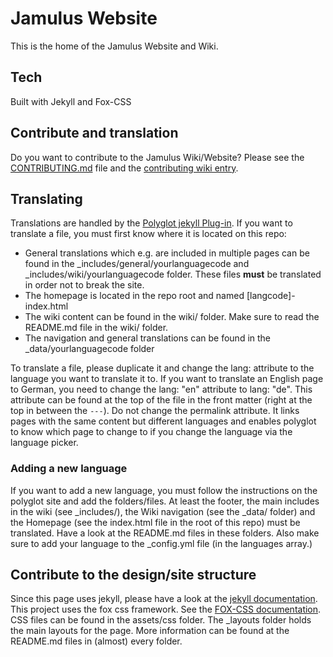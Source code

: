# Jamulus Website

This is the home of the Jamulus Website and Wiki.

## Tech

Built with Jekyll and Fox-CSS

## Contribute and translation

Do you want to contribute to the Jamulus Wiki/Website? Please see the [CONTRIBUTING.md](CONTRIBUTING.md) file and the [contributing wiki entry](https://jamulus.io/wiki/Contribution).

## Translating

Translations are handled by the [Polyglot jekyll Plug-in](https://github.com/untra/polyglot).
If you want to translate a file, you must first know where it is located on this repo:

-   General translations which e.g. are included in multiple pages can be found in the \_includes/general/yourlanguagecode and \_includes/wiki/yourlanguagecode folder. These files **must** be translated in order not to break the site.
-   The homepage is located in the repo root and named [langcode]-index.html
-   The wiki content can be found in the wiki/ folder. Make sure to read the README.md file in the wiki/ folder.
-  The navigation and general translations can be found in the \_data/yourlanguagecode folder


To translate a file, please duplicate it and change the lang: attribute to the language you want to translate it to. If you want to translate an English page to German, you need to change the lang: "en" attribute to lang: "de". This attribute can be found at the top of the file in the front matter (right at the top in between the `---`). Do not change the permalink attribute. It links pages with the same content but different languages and enables polyglot to know which page to change to if you change the language via the language picker.

### Adding a new language

If you want to add a new language, you must follow the instructions on the polyglot site and add the folders/files. At least the footer, the main includes in the wiki (see \_includes/), the Wiki navigation (see the \_data/ folder) and the Homepage (see the index.html file in the root of this repo) must be translated. Have a look at the README.md files in these folders. Also make sure to add your language to the \_config.yml file (in the languages array.)

## Contribute to the design/site structure

Since this page uses jekyll, please have a look at the [jekyll documentation](https://jekyllrb.com/docs/).
This project uses the fox css framework. See the [FOX-CSS documentation](http://www.fox-css.com/documents/).
CSS files can be found in the assets/css folder.
The \_layouts folder holds the main layouts for the page.
More information can be found at the README.md files in (almost) every folder.
